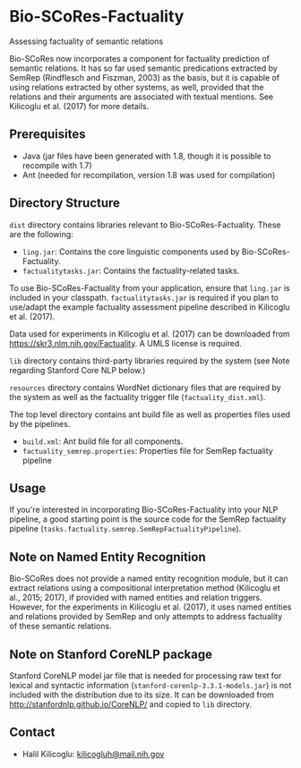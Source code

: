 # Bio-SCoRes-Factuality
Assessing factuality of semantic relations

Bio-SCoRes now incorporates a component for factuality prediction of semantic relations. It has so far used semantic predications extracted by SemRep  (Rindflesch and Fiszman, 2003) as the basis, but it is capable of using relations extracted by other systems, as well, provided that the relations and their arguments are associated with textual mentions. See Kilicoglu et al. (2017) for more details. 

## Prerequisites

- Java (jar files have been generated with 1.8, though it is possible to recompile with 1.7)
- Ant (needed for recompilation, version 1.8 was used for compilation)

## Directory Structure

`dist` directory contains libraries relevant to Bio-SCoRes-Factuality. These are the following:

- `ling.jar`:					Contains the core linguistic components used by Bio-SCoRes-Factuality.
- `factualitytasks.jar`:	Contains the factuality-related tasks.

To use Bio-SCoRes-Factuality from your application, ensure that `ling.jar` is included in your classpath. `factualitytasks.jar` is required if you plan to use/adapt the example factuality assessment pipeline described in Kilicoglu et al. (2017).

Data used for experiments in Kilicoglu et al. (2017) can be downloaded from <https://skr3.nlm.nih.gov/Factuality>. A UMLS license is required.

`lib` directory contains third-party libraries required by the system (see Note regarding Stanford Core NLP below.)

`resources` directory contains WordNet dictionary files that are required by  the system as well as the factuality trigger file (`factuality_dist.xml`).

The top level directory contains ant build file as well as properties files
used by the pipelines.

- `build.xml`:							Ant build file for all components.
- `factuality_semrep.properties`:	Properties file for SemRep factuality pipeline


## Usage

If you're interested in incorporating Bio-SCoRes-Factuality into your NLP pipeline,  a  good starting point is the source code for the SemRep factuality pipeline 
(`tasks.factuality.semrep.SemRepFactualityPipeline`). 

## Note on Named Entity Recognition
		
Bio-SCoRes does not provide a named entity recognition module, but it can extract  relations using a compositional interpretation method (Kilicoglu et al., 2015; 2017),  if provided with named entities and relation triggers. However, for the experiments in Kilicoglu et al. (2017), it uses named entities and relations provided by SemRep and  only attempts to address factuality of these semantic relations.

## Note on Stanford CoreNLP package

Stanford CoreNLP model jar file that is needed for processing raw text for lexical and syntactic information (`stanford-corenlp-3.3.1-models.jar`) is 
not included with the distribution due to its size. It can be downloaded from <http://stanfordnlp.github.io/CoreNLP/> and copied to `lib` directory.

## Contact

- Halil Kilicoglu:      [kilicogluh@mail.nih.gov](mailto:kilicogluh@mail.nih.gov)
